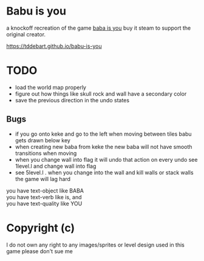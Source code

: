 # Babu is you

a knockoff recreation of the game [baba is you](https://store.steampowered.com/app/736260/Baba_Is_You/) buy it steam to support the original creator.

https://tddebart.github.io/babu-is-you

# TODO
- load the world map properly
- figure out how things like skull rock and wall have a secondary color
- save the previous direction in the undo states

## Bugs

- if you go onto keke and go to the left when moving between tiles babu gets drawn below key
- when creating new baba from keke the new baba will not have smooth transitions when moving
- when you change wall into flag it will undo that action on every undo see 1level.l and change wall into flag
- see 5level.l . when you change into the wall and kill walls or stack walls the game will lag hard



you have text-object like BABA  
you have text-verb like is, and  
you have text-quality like YOU


# Copyright (c)

I do not own any right to any images/sprites or level design used in this game please don't sue me